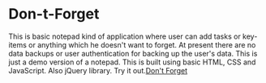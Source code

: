 # Don-t-Forget

This is basic notepad kind of application where user can add tasks or key-items or anything which he doesn't want to forget.
At present there are no data backups or user authentication for backing up the user's data.
This is just a demo version of a notepad.
This is built using basic HTML, CSS and JavaScript. Also jQuery library.
Try it out.[Don't Forget](https://shinigami017.github.io/Don-t-Forget/index.html)
